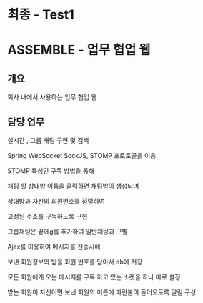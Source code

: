 
<h1>최종 - Test1</h1>
<h1>ASSEMBLE - 업무 협업 웹</h1>

<h2>개요</h2>
<p>회사 내에서 사용하는 업무 협업 웹</p>
<h2>담당 업무</h2>
<p> 실시간 , 그룹 채팅 구현 및 검색</p>


<p>Spring WebSocket  SockJS, STOMP 프로토콜을 이용</p>
<p>STOMP  특성인 구독 방법을 통해</p>
<p>채팅 할 상대방 이름을 클릭하면 채팅방이 생성되며</p>
<p>상대방과 자신의 회원번호를 정렬하여 </p>
<p>고정된 주소를 구독하도록 구현</p>
<p>그룹채팅은 끝에g를 추가하여 일반채팅과 구별</p>

<p>Ajax를 이용하여 메시지를 전송시에 </p>
<p>보낸 회원정보와 받을 회원 번호를 담아서 db에 저장</p>

<p>모든 회원에게 오는 메시지를 구독 하고 있는 소켓을 하나 따로 설정</p>
<p>받는 회원이 자신이면 보낸 회원의 이름에 파란불이 들어오도록 알림 구성 </p>

